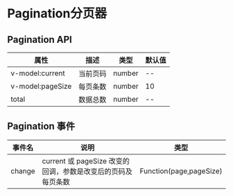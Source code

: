 <script setup>
import Default from './default.vue'


</script>

# Pagination分页器

<Preview comp-name="Pagination" demo-name="default">
  <Default />
</Preview>

## Pagination API

| 属性 | 描述 | 类型 | 默认值 |
| ---- | ---- | ---- | ---- |
| v-model:current | 当前页码 | number | -- |
| v-model:pageSize | 每页条数 | number | 10 |
| total | 数据总数 | number | -- |


## Pagination 事件

| 事件名 | 说明 | 类型 |
| ---- | ---- | ---- |
| change | current 或 pageSize 改变的回调，参数是改变后的页码及每页条数 | Function(page,pageSize) |

